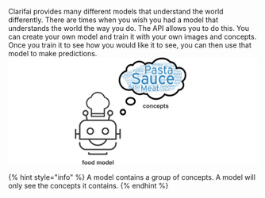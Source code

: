 Clarifai provides many different models that understand the world differently. There are times when you wish you had a model that understands the world the way you do. The API allows you to do this. You can create your own model and train it with your own images and concepts. Once you train it to see how you would like it to see, you can then use that model to make predictions.
![image](/images/model_concepts.jpg)

{% hint style="info" %}
A model contains a group of concepts.
A model will only see the concepts it contains.
{% endhint %}
